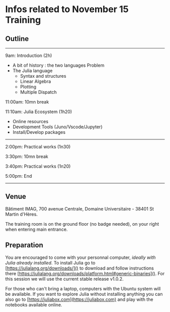 # Infos related to  November 15 Training

## Outline

------

9am: Introduction (2h)

- A bit of history : the two languages Problem
- The Julia language
  - Syntax and structures
  - Linear Algebra
  - Plotting
  - Multiple Dispatch

11:00am: 10mn break

11:10am: Julia Ecosystem (1h20)

- Online resources
- Development Tools (Juno/Vscode/Jupyter)
- Install/Develop packages

------

2:00pm: Practical works (1n30)

3:30pm: 10mn break

3:40pm: Practical works (1n20)

5:00pm: End

--------

## Venue

Bâtiment IMAG, 700 avenue Centrale, Domaine Universitaire - 38401 St Martin d'Hères.

The training room is on the ground floor (no badge needed), on your right when entering main entrance.

## Preparation

You are encouraged to come with your personnal computer, *ideally with Julia already installed*. To install Julia go to
[https://julialang.org/downloads/]() to download and follow instructions there [https://julialang.org/downloads/platform.html#generic-binaries](). For this session we will use the current stable release v1.0.2.

For those who can't bring a laptop, computers with the Ubuntu system will be available.
If you want to explore Julia without installing anything you can also go to [https://juliabox.com](https://juliabox.com) and play with the notebooks available online.
